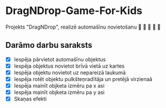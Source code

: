 # DragNDrop-Game-For-Kids
Projekts "DragNDrop", realizē automašīnu novietošanu
:blue_car: :red_car: :police_car: :bus: :taxi:
## Darāmo darbu saraksts
- [x] Iespēja pārvietot automašīnu objektus
- [x] Iespēja objektus novietot brīvā vietā uz kartes
- [x] Iespēja objektu novietot uz nepareizā laukumā
- [x] Iespēja rotēt objektu pulkšteņradītāja un pretējā virzienaā
- [x] Iespēja mainīt objketa izmēru pa x asi
- [x] Iespēja mainīt objketa izmēru pa y asi
- [x] Skaņas efekti

